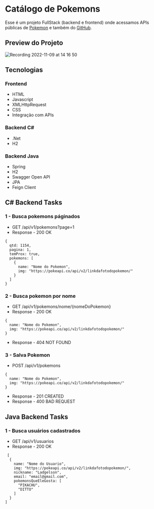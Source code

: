 # Catálogo de Pokemons
                              
Esse é um projeto FullStack (backend e frontend) onde acessamos APIs públicas de [Pokemon](https://pokeapi.co/) e também do [GitHub](https://docs.github.com/pt/rest/overview/resources-in-the-rest-api). 

## Preview do Projeto
![Recording 2022-11-09 at 14 16 50](https://user-images.githubusercontent.com/106412675/200897047-d0f6a81b-926d-47aa-b733-d9416e418435.gif)

## Tecnologias
### Frontend
 - HTML
 - Javascript
 - XMLHttpRequest
 - CSS
 - Integração com APIs
 
### Backend C#
 - .Net
 - H2
 
### Backend Java
 - Spring
 - H2
 - Swagger Open API
 - JPA
 - Feign Client

## C# Backend Tasks
### 1 - Busca pokemons páginados
- GET /api/v1/pokemons?page=1
- Response - 200 OK
```
{
  qtd: 1154,
  pagina: 1,
  temProx: true,
  pokemons: [
    {
      name: "Nome do Pokemon",
      img: "https://pokeapi.co/api/v2/linkdafotodopokemon/"
    }
  ]
}
```

### 2 - Busca pokemon por nome
- GET /api/v1/pokemons/nome/{nomeDoPokemon}
- Response - 200 OK
```
{
  name: "Nome do Pokemon",
  img: "https://pokeapi.co/api/v2/linkdafotodopokemon/"
}
```
- Response - 404 NOT FOUND

### 3 - Salva Pokemon
- POST /api/v1/pokemons
```
{
  name: "Nome do Pokemon",
  img: "https://pokeapi.co/api/v2/linkdafotodopokemon/"
}
```
- Response - 201 CREATED
- Response - 400 BAD REQUEST

## Java Backend Tasks
### 1 - Busca usuários cadastrados
- GET /api/v1/usuarios
- Response - 200 OK
```
 [
  {
    name: "Nome do Usuario",
    img: "https://pokeapi.co/api/v2/linkdafotodopokemon/",
    nickname: "Ladgelson",
    email: "email@gmail.com",
    pokemonsQueEleGosta: [
      "PIKACHU",
      "DITTO"
    ]
  }
]
```
